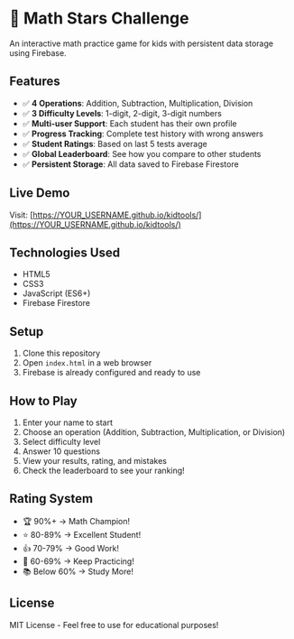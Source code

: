 # 🌟 Math Stars Challenge

An interactive math practice game for kids with persistent data storage using Firebase.

## Features

- ✅ **4 Operations**: Addition, Subtraction, Multiplication, Division
- ✅ **3 Difficulty Levels**: 1-digit, 2-digit, 3-digit numbers
- ✅ **Multi-user Support**: Each student has their own profile
- ✅ **Progress Tracking**: Complete test history with wrong answers
- ✅ **Student Ratings**: Based on last 5 tests average
- ✅ **Global Leaderboard**: See how you compare to other students
- ✅ **Persistent Storage**: All data saved to Firebase Firestore

## Live Demo

Visit: [https://YOUR_USERNAME.github.io/kidtools/](https://YOUR_USERNAME.github.io/kidtools/)

## Technologies Used

- HTML5
- CSS3
- JavaScript (ES6+)
- Firebase Firestore

## Setup

1. Clone this repository
2. Open `index.html` in a web browser
3. Firebase is already configured and ready to use

## How to Play

1. Enter your name to start
2. Choose an operation (Addition, Subtraction, Multiplication, or Division)
3. Select difficulty level
4. Answer 10 questions
5. View your results, rating, and mistakes
6. Check the leaderboard to see your ranking!

## Rating System

- 🏆 90%+ → Math Champion!
- ⭐ 80-89% → Excellent Student!
- 👍 70-79% → Good Work!
- 💪 60-69% → Keep Practicing!
- 📚 Below 60% → Study More!

## License

MIT License - Feel free to use for educational purposes!
